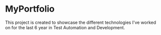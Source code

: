 # MyPortfolio
This project is created to showcase the different technologies I've worked on for the last 6 year in Test Automation and Development.
